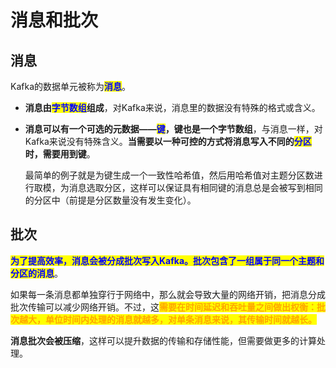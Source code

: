 # 消息和批次

## 消息

Kafka的数据单元被称为<mark style="color:blue;">**消息**</mark>。

* **消息由**<mark style="color:blue;">**字节数组**</mark>**组成**，对Kafka来说，消息里的数据没有特殊的格式或含义。
*   **消息可以有一个可选的元数据——**<mark style="color:blue;">**键**</mark>**，键也是一个字节数组**，与消息一样，对Kafka来说没有特殊含义。**当需要以一种可控的方式将消息写入不同的**<mark style="color:blue;">**分区**</mark>**时，需要用到键**。

    最简单的例子就是为键生成一个一致性哈希值，然后用哈希值对主题分区数进行取模，为消息选取分区，这样可以保证具有相同键的消息总是会被写到相同的分区中（前提是分区数量没有发生变化）。

## 批次

<mark style="color:blue;">**为了提高效率，消息会被分成批次写入Kafka。批次包含了一组属于同一个主题和分区的消息**</mark>。

如果每一条消息都单独穿行于网络中，那么就会导致大量的网络开销，把消息分成批次传输可以减少网络开销。不过，这<mark style="color:orange;">**需要在时间延迟和吞吐量之间做出权衡：批次越大，单位时间内处理的消息就越多，对单条消息来说，其传输时间就越长。**</mark>

**消息批次会被压缩**，这样可以提升数据的传输和存储性能，但需要做更多的计算处理。
